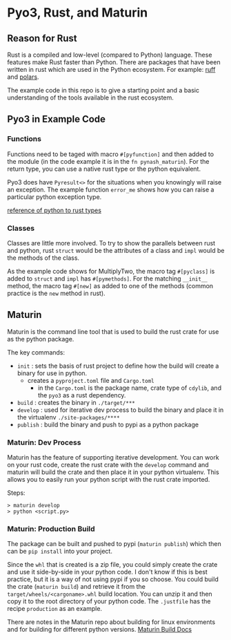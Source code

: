 # Pyo3, Rust, and Maturin

## Reason for Rust

Rust is a compiled and low-level (compared to Python) language.
These features make Rust faster than Python.
There are packages that have been written in rust which are used
in the Python ecosystem.
For example: [ruff](https://pypi.org/project/ruff/)
and [polars](https://pypi.org/project/polars/).

The example code in this repo is to give a starting point and
a basic understanding of the tools available in the rust ecosystem.

## Pyo3 in Example Code

### Functions

Functions need to be taged with macro `#[pyfunction]` and then added to the module
(in the code example it is in the `fn pynash_maturin`).
For the return type, you can use a native rust type or the python equivalent.

Pyo3 does have `Pyresult<>` for the situations when you knowingly will
raise an exception.  The example function `error_me` shows how you can raise a
particular python exception type.

[reference of python to rust types](https://pyo3.rs/v0.19.1/conversions/tables)

### Classes

Classes are little more involved.  To try to show the parallels between rust
and python, rust `struct` would be the attributes of a class and `impl` would
be the methods of the class.

As the example code shows for MultiplyTwo, the macro tag `#[pyclass]` is added to `struct`
and `impl` has `#[pymethods]`.  For the matching `__init__` method, the macro tag `#[new]`
as added to one of the methods (common practice is the `new` method in rust).

## Maturin

Maturin is the command line tool that is used to build the rust crate for use as
the python package.

The key commands:

* `init` : sets the basis of rust project to define how the
  build will create a binary for use in python.
    * creates a `pyproject.toml` file and `Cargo.toml`
        * in the `Cargo.toml` is the package name, crate type of `cdylib`,
          and the `pyo3` as a rust dependency.
* `build` : creates the binary in `./target/***`
* `develop` : used for iterative dev process to build the binary and place
  it in the virtualenv `./site-packages/****`
* `publish` : build the binary and push to pypi as a python package


### Maturin: Dev Process

Maturin has the feature of supporting iterative development.
You can work on your rust code,
create the rust crate with the `develop` command and maturin will
build the crate and then place it in your python virtualenv.
This allows you to easily run your python script with the rust
crate imported.

Steps:
```
> maturin develop
> python <script.py>
```

### Maturin: Production Build

The package can be built and pushed to pypi (`maturin publish`) which then can be `pip install` into your project.

Since the `whl` that is created is a zip file, you could simply create the crate
and use it side-by-side in your python code.  I don't know if this is best practice,
but it is a way of not using pypi if you so choose.
You could build the crate (`maturin build`)
and retrieve it from the `target/wheels/<cargoname>.whl` build location.
You can unzip it and then copy it to the root directory of your python
code.  The `.justfile` has the recipe `production` as an example.

There are notes in the Maturin repo about building for linux environments
and for building for different python versions.
[Maturin Build Docs](https://www.maturin.rs/distribution.html)


